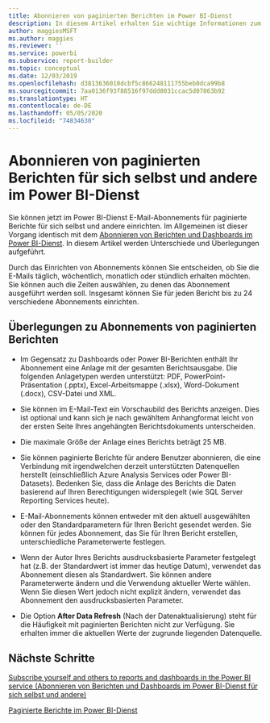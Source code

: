 ```yaml
---
title: Abonnieren von paginierten Berichten im Power BI-Dienst
description: In diesem Artikel erhalten Sie wichtige Informationen zum Abonnieren von paginierten Berichten im Power BI-Dienst.
author: maggiesMSFT
ms.author: maggies
ms.reviewer: ''
ms.service: powerbi
ms.subservice: report-builder
ms.topic: conceptual
ms.date: 12/03/2019
ms.openlocfilehash: d3813636010dcbf5c866248111755beb0dca99b8
ms.sourcegitcommit: 7aa0136f93f88516f97ddd8031ccac5d07863b92
ms.translationtype: HT
ms.contentlocale: de-DE
ms.lasthandoff: 05/05/2020
ms.locfileid: "74834630"
---
```

# <a name="subscribe-yourself-and-others-to-paginated-reports-in-the-power-bi-service"></a>Abonnieren von paginierten Berichten für sich selbst und andere im Power BI-Dienst 

Sie können jetzt im Power BI-Dienst E-Mail-Abonnements für paginierte Berichte für sich selbst und andere einrichten. Im Allgemeinen ist dieser Vorgang identisch mit dem [Abonnieren von Berichten und Dashboards im Power BI-Dienst](end-user-subscribe.md). In diesem Artikel werden Unterschiede und Überlegungen aufgeführt. 

Durch das Einrichten von Abonnements können Sie entscheiden, ob Sie die E-Mails täglich, wöchentlich, monatlich oder stündlich erhalten möchten. Sie können auch die Zeiten auswählen, zu denen das Abonnement ausgeführt werden soll. Insgesamt können Sie für jeden Bericht bis zu 24 verschiedene Abonnements einrichten. 

## <a name="considerations-for-paginated-report-subscriptions"></a>Überlegungen zu Abonnements von paginierten Berichten 

- Im Gegensatz zu Dashboards oder Power BI-Berichten enthält Ihr Abonnement eine Anlage mit der gesamten Berichtsausgabe.  Die folgenden Anlagetypen werden unterstützt: PDF, PowerPoint-Präsentation (.pptx), Excel-Arbeitsmappe (.xlsx), Word-Dokument (.docx), CSV-Datei und XML.

- Sie können im E-Mail-Text ein Vorschaubild des Berichts anzeigen.  Dies ist optional und kann sich je nach gewähltem Anhangformat leicht von der ersten Seite Ihres angehängten Berichtsdokuments unterscheiden. 

- Die maximale Größe der Anlage eines Berichts beträgt 25 MB. 

- Sie können paginierte Berichte für andere Benutzer abonnieren, die eine Verbindung mit irgendwelchen derzeit unterstützten Datenquellen herstellt (einschließlich Azure Analysis Services oder Power BI-Datasets). Bedenken Sie, dass die Anlage des Berichts die Daten basierend auf Ihren Berechtigungen widerspiegelt (wie SQL Server Reporting Services heute). 

- E-Mail-Abonnements können entweder mit den aktuell ausgewählten oder den Standardparametern für Ihren Bericht gesendet werden.  Sie können für jedes Abonnement, das Sie für Ihren Bericht erstellen, unterschiedliche Parameterwerte festlegen. 

- Wenn der Autor Ihres Berichts ausdrucksbasierte Parameter festgelegt hat (z.B. der Standardwert ist immer das heutige Datum), verwendet das Abonnement diesen als Standardwert. Sie können andere Parameterwerte ändern und die Verwendung aktueller Werte wählen. Wenn Sie diesen Wert jedoch nicht explizit ändern, verwendet das Abonnement den ausdrucksbasierten Parameter.

- Die Option **After Data Refresh** (Nach der Datenaktualisierung) steht für die Häufigkeit mit paginierten Berichten nicht zur Verfügung. Sie erhalten immer die aktuellen Werte der zugrunde liegenden Datenquelle. 

## <a name="next-steps"></a>Nächste Schritte

[Subscribe yourself and others to reports and dashboards in the Power BI service (Abonnieren von Berichten und Dashboards im Power BI-Dienst für sich selbst und andere)](../service-report-subscribe.md)

[Paginierte Berichte im Power BI-Dienst](end-user-paginated-report.md)

